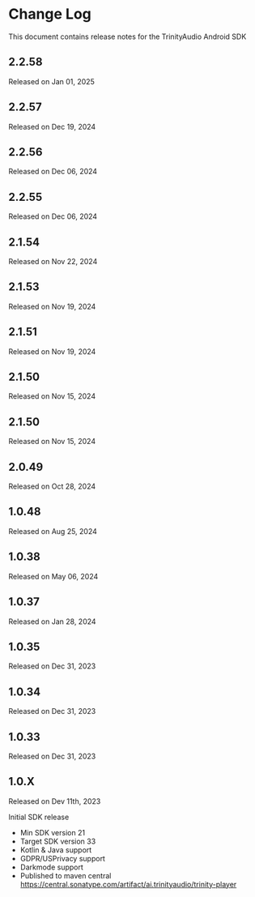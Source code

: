 # Change Log
This document contains release notes for the TrinityAudio Android SDK

## 2.2.58
Released on Jan 01, 2025


## 2.2.57
Released on Dec 19, 2024


## 2.2.56
Released on Dec 06, 2024


## 2.2.55
Released on Dec 06, 2024


## 2.1.54
Released on Nov 22, 2024


## 2.1.53
Released on Nov 19, 2024


## 2.1.51
Released on Nov 19, 2024


## 2.1.50
Released on Nov 15, 2024


## 2.1.50
Released on Nov 15, 2024


## 2.0.49
Released on Oct 28, 2024


## 1.0.48
Released on Aug 25, 2024


## 1.0.38
Released on May 06, 2024


## 1.0.37
Released on Jan 28, 2024


## 1.0.35
Released on Dec 31, 2023


## 1.0.34
Released on Dec 31, 2023


## 1.0.33
Released on Dec 31, 2023


## 1.0.X
Released on Dev 11th, 2023

Initial SDK release
- Min SDK version 21
- Target SDK version 33
- Kotlin & Java support
- GDPR/USPrivacy support
- Darkmode support 
- Published to maven central https://central.sonatype.com/artifact/ai.trinityaudio/trinity-player

